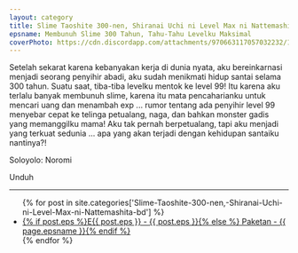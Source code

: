 ```yaml
---
layout: category
title: Slime Taoshite 300-nen, Shiranai Uchi ni Level Max ni Nattemashita (BD)
epsname: Membunuh Slime 300 Tahun, Tahu-Tahu Levelku Maksimal
coverPhoto: https://cdn.discordapp.com/attachments/970663117057032232/1003664979347656774/mpv-shot0110.jpg
---
```


Setelah sekarat karena kebanyakan kerja di dunia nyata, aku bereinkarnasi menjadi seorang penyihir abadi, aku sudah menikmati hidup santai selama 300 tahun. Suatu saat, tiba-tiba levelku mentok ke level 99! Itu karena aku terlalu banyak membunuh slime, karena itu mata pencaharianku untuk mencari uang dan menambah exp ... rumor tentang ada penyihir level 99 menyebar cepat ke telinga petualang, naga, dan bahkan monster gadis yang memanggilku mama!
Aku tak pernah berpetualang, tapi aku menjadi yang terkuat sedunia ... apa yang akan terjadi dengan kehidupan santaiku nantinya?!

Soloyolo: Noromi

Unduh

---
  <ul>
    {% for post in site.categories['Slime-Taoshite-300-nen,-Shiranai-Uchi-ni-Level-Max-ni-Nattemashita-bd'] %}
  <li><a href="{{ site.baseurl }}{{ post.url }}">{% if post.eps %}E{{ post.eps }} - {{ post.eps }}{% else %} Paketan - {{ page.epsname }}{% endif %}</a></li>
  {% endfor %}
  </ul>